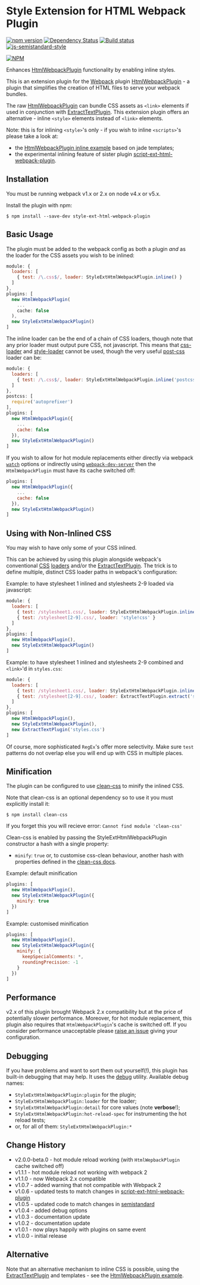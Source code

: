 Style Extension for HTML Webpack Plugin
========================================
[![npm version](https://badge.fury.io/js/style-ext-html-webpack-plugin.svg)](http://badge.fury.io/js/style-ext-html-webpack-plugin) [![Dependency Status](https://david-dm.org/numical/style-ext-html-webpack-plugin.svg)](https://david-dm.org/numical/style-ext-html-webpack-plugin) [![Build status](https://travis-ci.org/numical/style-ext-html-webpack-plugin.svg)](https://travis-ci.org/numical/style-ext-html-webpack-plugin) [![js-semistandard-style](https://img.shields.io/badge/code%20style-semistandard-brightgreen.svg?style=flat-square)](https://github.com/Flet/semistandard)

[![NPM](https://nodei.co/npm/style-ext-html-webpack-plugin.png?downloads=true&downloadRank=true&stars=true)](https://nodei.co/npm/style-ext-html-webpack-plugin/)


Enhances [HtmlWebpackPlugin](https://github.com/ampedandwired/html-webpack-plugin)
functionality by enabling inline styles. 

This is an extension plugin for the [Webpack](http://webpack.github.io) plugin [HtmlWebpackPlugin](https://github.com/ampedandwired/html-webpack-plugin) - a plugin that simplifies the creation of HTML files to serve your webpack bundles.

The raw [HtmlWebpackPlugin](https://github.com/ampedandwired/html-webpack-plugin) can bundle CSS assets as `<link>` elements if used in conjunction with [ExtractTextPlugin](https://github.com/webpack/extract-text-webpack-plugin).  This extension plugin offers an alternative - inline `<style>` elements instead of `<link>` elements.

Note: this is for inlining `<style>`'s only - if you wish to inline `<scripts>`'s please take a look at:
- the [HtmlWebpackPlugin inline example](https://github.com/ampedandwired/html-webpack-plugin/tree/master/examples/inline) based on jade templates;
- the experimental inlining feature of sister plugin
[script-ext-html-webpack-plugin](https://github.com/numical/script-ext-html-webpack-plugin).

Installation
------------
You must be running webpack v1.x or 2.x on node v4.x or v5.x.

Install the plugin with npm:
```shell
$ npm install --save-dev style-ext-html-webpack-plugin
```

Basic Usage
-----------
The plugin must be added to the webpack config as both a plugin *and* as the loader for the CSS assets you wish to be inlined:

```javascript
module: {
  loaders: [
    { test: /\.css$/, loader: StyleExtHtmlWebpackPlugin.inline() }
  ]           
},
plugins: [
  new HtmlWebpackPlugin(
    ...
    cache: false
  ),
  new StyleExtHtmlWebpackPlugin()
]  
```

The inline loader can be the end of a chain of CSS loaders, though note that any prior loader must output pure CSS, not javascript.  This means that [css-loader](https://www.npmjs.com/package/css-loader) and [style-loader](https://www.npmjs.com/package/style-loader) cannot be used, though the very useful [post-css](https://www.npmjs.com/package/postcss-loader) loader can be:

```javascript
module: {
  loaders: [
    { test: /\.css$/, loader: StyleExtHtmlWebpackPlugin.inline('postcss-loader') }
  ]           
},
postcss: [
  require('autoprefixer')
],
plugins: [
  new HtmlWebpackPlugin({
    ...
    cache: false
  }),
  new StyleExtHtmlWebpackPlugin()
]  
```

If you wish to allow for hot module replacements either directly via webpack [`watch`](http://webpack.github.io/docs/tutorials/getting-started/#watch-mode) options or indirectly using [`webpack-dev-server`](http://webpack.github.io/docs/tutorials/getting-started/#development-server) then the `HtmlWebpackPlugin` must have its cache switched off:
```javascript
plugins: [
  new HtmlWebpackPlugin({
    ...
    cache: false
  }),
  new StyleExtHtmlWebpackPlugin()
]
```


Using with Non-Inlined CSS
--------------------------
You may wish to have only some of your CSS inlined.

This can be achieved by using this plugin alongside webpack's conventional [CSS](https://www.npmjs.com/package/css-loader) [loaders](https://www.npmjs.com/package/style-loader) and/or the
[ExtractTextPlugin](https://github.com/webpack/extract-text-webpack-plugin).  The trick is to define multiple, distinct CSS loader paths in webpack's configuration:

Example: to have stylesheet 1 inlined and stylesheets 2-9 loaded via javascript:
```javascript
module: {
  loaders: [
    { test: /stylesheet1.css/, loader: StyleExtHtmlWebpackPlugin.inline() },
    { test: /stylesheet[2-9].css/, loader: 'style!css' }
  ]
},
plugins: [
  new HtmlWebpackPlugin(),
  new StyleExtHtmlWebpackPlugin()
]
```

Example: to have stylesheet 1 inlined and stylesheets 2-9 combined and `<link>`'d in `styles.css`:
```javascript
module: {
  loaders: [
    { test: /stylesheet1.css/, loader: StyleExtHtmlWebpackPlugin.inline() },
    { test: /stylesheet[2-9].css/, loader: ExtractTextPlugin.extract('style-loader', 'css-loader') }
  ]
},
plugins: [
  new HtmlWebpackPlugin(),
  new StyleExtHtmlWebpackPlugin(),
  new ExtractTextPlugin('styles.css')
]
```
Of course, more sophisticated `RegEx`'s offer more selectivity. Make sure `test` patterns do not overlap else you will end up with CSS in multiple places.

Minification
------------
The plugin can be configured to use [clean-css](https://github.com/jakubpawlowicz/clean-css) to minify the inlined CSS.

Note that clean-css is an optional dependency so to use it you must explicitly install it:
```shell
$ npm install clean-css
```
If you forget this you will recieve error:
`Cannot find module 'clean-css'`

Clean-css is enabled by passing the StyleExtHtmlWebpackPlugin constructor a hash with a single property:
- `minify`: `true` or, to customise css-clean behaviour, another hash with properties defined in the [clean-css
docs](https://github.com/jakubpawlowicz/clean-css#how-to-use-clean-css-api).

Example: default minification
```javascript
plugins: [
  new HtmlWebpackPlugin(),
  new StyleExtHtmlWebpackPlugin({
    minify: true
  })
]
``` 
Example: customised minification
```javascript
plugins: [
  new HtmlWebpackPlugin(),
  new StyleExtHtmlWebpackPlugin({
    minify: {
      keepSpecialComments: *,
      roundingPrecision: -1
    }
  })
]
```

Performance
-----------
v2.x of this plugin brought Webpack 2.x compatibility but at the price of potentially slower performance.
Moreover, for hot module replacement, this plugin also requires that `HtmlWebpackPlugin`'s cache is
switched off.
If you consider performance unacceptable please [raise an
issue](https://github.com/numical/style-ext-html-webpack-plugin/issues) giving your configuration.



Debugging
---------
If you have problems and want to sort them out yourself(!), this plugin has built-in debugging that
may help.  It uses the [debug](https://github.com/visionmedia/debug) utility.  Available debug names:
* `StyleExtHtmlWebpackPlugin:plugin` for the plugin;
* `StyleExtHtmlWebpackPlugin:loader` for the loader;
* `StyleExtHtmlWebpackPlugin:detail` for core values (note __verbose__!);
* `StyleExtHtmlWebpackPlugin:hot-reload-spec` for instrumenting the hot reload tests;
* or, for all of them: `StyleExtHtmlWebpackPlugin:*`


Change History
--------------

* v2.0.0-beta.0 - hot module reload working (with `HtmlWepbackPlugin` cache switched off)
* v1.1.1 - hot module reload not working with webpack 2
* v1.1.0 - now Webpack 2.x compatible
* v1.0.7 - added warning that not compatible with Webpack 2
* v1.0.6 - updated tests to match changes in
[script-ext-html-webpack-plugin](https://github.com/numical/script-ext-html-webpack-plugin)
* v1.0.5 - updated code to match changes in [semistandard](https://github.com/Flet/semistandard)
* v1.0.4 - added debug options
* v1.0.3 - documentation update
* v1.0.2 - documentation update
* v1.0.1 - now plays happily with plugins on same event
* v1.0.0 - initial release



Alternative
-----------
Note that an alternative mechanism to inline CSS is possible, using the
[ExtractTextPlugin](https://github.com/webpack/extract-text-webpack-plugin) and templates - see the [HtmlWebpackPlugin example](https://github.com/ampedandwired/html-webpack-plugin/tree/master/examples/inline).
